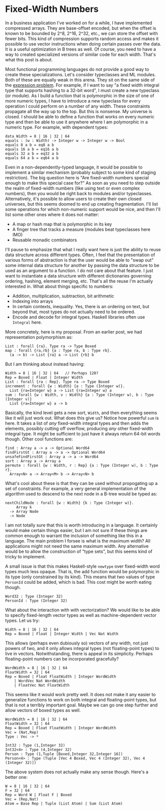 # Fixed-Width Numbers

In a business application I've worked on for a while, I have implemented
compressed arrays. They are base-offset encoded, but when the offset is
known to be bounded by 2^8, 2^16, 2^32, etc., we can store the offset
with fewer bits. This kind of compression supports random access and
makes it possible to use vector instructions when doing certain passes
over the data. It is a useful optimization in B trees as well. Of course,
you need to have a way to created specialized versions of similar code
for each width. That's what this post is about.

Most functional programming languages do not provide a good way to create
these specializations. Let's consider typeclasses and ML modules. Both of
these are equally weak in this arena. They sit on the same side of the
[expression problem](https://en.wikipedia.org/wiki/Expression_problem).
For example, if I want to say "a fixed width integral type that supports
hashing to a 32-bit word", I must create a new typeclass (or module).
As I build a function that is polymorphic in the size of one of more
numeric types, I have to introduce a new typeclass for every operation
I could perform on a number of any width. These constraints propagate
all the way up to the top. But this is nonsense. My universe is closed.
I should be able to define a function that works on every numeric type
and then be able to use it anywhere where I am polymorphic in a numeric
type. For example, with dependent types:

    data Width = 8 | 16 | 32 | 64
    equals : (w : Width) -> Integer w -> Integer w -> Bool
    equals 8 a b = eq8 a b
    equals 16 a b = eq16 a b
    equals 32 a b = eq32 a b
    equals 64 a b = eq64 a b

Even in a non-dependently-typed language, it would be possible to implement
a similar mechanism (probably subject to some kind of staging restriction).
The big question here is "Are fixed-width numbers special enough to make
this special case for?" As soon as you need to step outside the realm of
fixed-width numbers (like using text or even complex numbers), then you
would be right back to modules and/or typeclasses. Alternatively, it's
possible to allow users to create their own closed universes, but this
seems doomed to end up creating fragmentation. I'll list some operations
for which non-numeric support would be nice, and then I'll list some other
ones where it does not matter:

* A map or hash map that is polymorphic in its key
* A finger tree that tracks a measure (modules beat typeclasses here IMO)
* Reusable monadic combinators

I'll pause to emphasize that what I really want here is just the ability
to reuse data structure across different types. Often, I feel that the
presentation of various forms of abstraction is that the user would be
able to "swap out" some internal data structure for another by passing the
data structure to be used as an argument to a function. I do not care about
that feature. I just want to instantiate a data structure with different
dictionaries governing ordering, hashing, element merging, etc. That's
all the reuse I'm actually interested in. What about things specific to
numbers:

* Addition, multiplication, subtraction, bit arithmetic
* Indexing into arrays
* In certain contexts, inequality. Yes, there is an ordering on text,
  but beyond that, most types do not actually need to be ordered.
* Encode and decode for integral types. Haskell libraries often use
  `Integral` here.

More concretely, here is my proposal. From an earlier post, we had
representation polymorphism as:

    List : forall {ra}. Type ra -> Type Boxed
    map : forall {ra,rb} {a : Type ra, b : Type rb}.
      (a -> b) -> List {ra} a -> List {rb} b

But I am thinking about instead having:

    Width = 8 | 16 | 32 | 64   // Perhaps 128?
    Rep = Boxed | Float | Integer Width
    List : forall {ra : Rep}. Type ra -> Type Boxed
    increment : forall {w : Width} {a : Type (Integer w)}.
      List {ra=Integer w} a -> List {ra=Integer w} a
    sum : forall {w : Width, v : Width} {a : Type (Integer w), b : Type (Integer v)}
      List {ra=Integer w} a -> b

Basically, the kind level gets a new sort, `Width`, and then everything
seems like it will just work out. What does this give us? Notice how
powerful `sum` is here. It takes a list of *any* fixed-width integral
types and then adds the elements, possibly cutting off overflow, producing
*any* other fixed-width integral type. It might be sufficient to just
have it always return 64-bit words though. Other cool functions are:

    find : Array a -> a -> Optional Word64
    findFirstGt : Array a -> a -> Optional Word64
    unsafeFindFirstGt : Array a -> a -> Word64
    sort : Array a -> Array a
    permute : forall {w : Width, r : Rep} {a : Type (Integer w), b : Type r}.
      Array<N> a -> Array<M> b -> Array<N> b

What's cool about these is that they can be used without propogating up
a set of constraints. For example, a very general implementation of the
algorithm used to descend to the next node in a B-tree would be typed as:

    nextChildNode : forall {w : Width} {k : Type (Integer w)}.
         Array k
      -> Array Node
      -> Node

I am not totally sure that this is worth introducing in a language. It
certainly would make certain things easier, but I am not sure if these
things are common enough to warrant the inclusion of something like this
in a language. The main problem I forsee is what is the maximum width?
All applications might not need the same maximum width. Any alternative
would be to allow the construction of "type sets", but this seems kind
of tricky to implement.

A small issue is that this makes Haskell-style `newtype` over fixed-width
word types much less opaque. That is, the add function would be polymorphic
in its type (only constrained by its kind). This means that two values of
type `PersonId` could be added, which is bad. This cost might be worth
eating though.

    Word32 : Type (Integer 32)
    PersonId : Type (Integer 32)

What about the interaction with with vectorization? We would like to
be able to specify fixed-length vector types as well as machine-dependent
vector types. Let us try:

    Width = 8 | 16 | 32 | 64
    Rep = Boxed | Float | Integer Width | Vec Nat Width

This allows (perhaps even dubiously so) vectors of any width, not just
powers of two, and it only allows integral types (not floating-point
types) to live in vectors. Notwithstanding, there is appeal in its
simplicity. Perhaps floating-point numbers can be incorporated gracefully?

    WordWidth = 8 | 16 | 32 | 64
    FloatWidth = 32 | 64
    Rep = Boxed | Float FloatWidth | Integer WordWidth
        | WordVec Nat WordWidth
        | FloatVec Nat FloatWidth

This seems like it would work pretty well. It does not make it any easier to
generalize functions to work on both integral and floating-point types, but
that is not a terribly important goal. Maybe we can go one step further
and allow vectors of boxed types as well.

    WordWidth = 8 | 16 | 32 | 64
    FloatWidth = 32 | 64
    Rep = Boxed | Float FloatWidth | Integer WordWidth
    Vec = (Nat,Rep) 
    Type : Vec -> *

    Int32 : Type (1,Integer 32)
    Int32<4> : Type (4,Integer 32)
    Person : Type (1,Tuple [Boxed,Integer 32,Integer 16])
    Person<4> : Type (Tuple [Vec 4 Boxed, Vec 4 (Integer 32), Vec 4 (Integer 32)])

The above system does not actually make any sense though. Here's a better one:

    W = 8 | 16 | 32 | 64
    F = 32 | 64
    Rep = Word W | Float F | Boxed
    Vec = (Rep,Nat)
    Atom = Base Rep | Tuple (List Atom) | Sum (List Atom)

